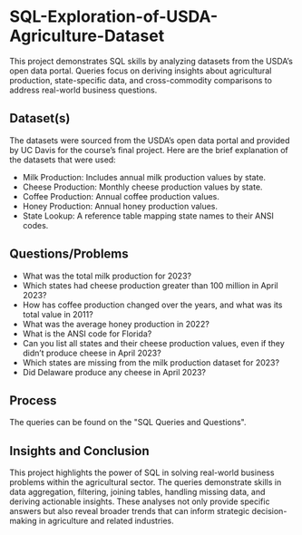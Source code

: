 # SQL-Exploration-of-USDA-Agriculture-Dataset
This project demonstrates SQL skills by analyzing datasets from the USDA’s open data portal. Queries focus on deriving insights about agricultural production, state-specific data, and cross-commodity comparisons to address real-world business questions.

## Dataset(s)
The datasets were sourced from the USDA’s open data portal and provided by UC Davis for the course’s final project. Here are the brief explanation of the datasets that were used: 
- Milk Production: Includes annual milk production values by state.
- Cheese Production: Monthly cheese production values by state.
- Coffee Production: Annual coffee production values.
- Honey Production: Annual honey production values.
- State Lookup: A reference table mapping state names to their ANSI codes.

## Questions/Problems
- What was the total milk production for 2023?
- Which states had cheese production greater than 100 million in April 2023?
- How has coffee production changed over the years, and what was its total value in 2011?
- What was the average honey production in 2022?
- What is the ANSI code for Florida?
- Can you list all states and their cheese production values, even if they didn’t produce cheese in April 2023?
- Which states are missing from the milk production dataset for 2023?
- Did Delaware produce any cheese in April 2023?

## Process
The queries can be found on the "SQL Queries and Questions".

## Insights and Conclusion
This project highlights the power of SQL in solving real-world business problems within the agricultural sector. The queries demonstrate skills in data aggregation, filtering, joining tables, handling missing data, and deriving actionable insights. These analyses not only provide specific answers but also reveal broader trends that can inform strategic decision-making in agriculture and related industries.
